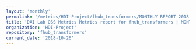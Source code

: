 ```yaml
---
layout: 'monthly'
permalink: '/metrics/HDI-Project/fhub_transformers/MONTHLY-REPORT-2018-10-26/'
title: 'DAI Lab OSS Metrics Metrics report for fhub_transformers | MONTHLY-REPORT-2018-10-26'
organization: 'HDI-Project'
repository: 'fhub_transformers'
current_date: '2018-10-26'
---
```

